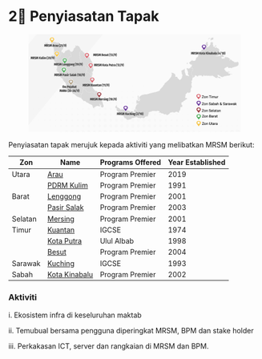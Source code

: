 # 2⃣ Penyiasatan Tapak

<figure><img src=".gitbook/assets/lawatanMRSM.png" alt=""><figcaption></figcaption></figure>

Penyiasatan tapak merujuk kepada aktiviti yang melibatkan MRSM berikut:&#x20;

| Zon          | Name                                   | Programs Offered | Year Established |
|--------------|----------------------------------------|------------------|------------------|
| Utara        | [Arau](http://arau.mrsm.edu.my)         | Program Premier  | 2019             |
|              | [PDRM Kulim](http://pdrmkulim.mrsm.edu.my) | Program Premier  | 1991             |
| Barat        | [Lenggong](http://lenggong.mrsm.edu.my) | Program Premier  | 2001             |
|              | [Pasir Salak](http://psalak.mrsm.edu.my) | Program Premier  | 2003             |
| Selatan      | [Mersing](http://mersing.mrsm.edu.my)   | Program Premier  | 2001             |
| Timur        | [Kuantan](http://kuantan.mrsm.edu.my)   | IGCSE            | 1974             |
|              | [Kota Putra](http://kputra.mrsm.edu.my) | Ulul Albab       | 1998             |
|              | [Besut](http://besut.mrsm.edu.my)       | Program Premier  | 2004             |
| Sarawak      | [Kuching](http://kuching.mrsm.edu.my)   | IGCSE            | 1993             |
| Sabah        | [Kota Kinabalu](http://kkinabalu.mrsm.edu.my) | Program Premier  | 2002             |


### Aktiviti

i. Ekosistem infra di keseluruhan maktab&#x20;

ii. Temubual bersama pengguna diperingkat MRSM, BPM dan stake holder&#x20;

iii. Perkakasan ICT, server dan rangkaian di MRSM dan BPM.
